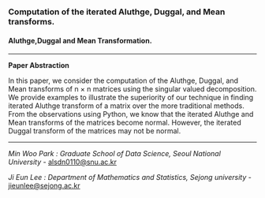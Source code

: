 

### Computation of the iterated Aluthge, Duggal, and Mean transforms.
#### Aluthge,Duggal and Mean Transformation.

---

**Paper Abstraction**

In this paper, we consider the computation of the Aluthge, Duggal, and Mean transforms of n × n matrices using the singular valued decomposition. We provide examples to illustrate the superiority of our technique in finding iterated Aluthge transform of a matrix over the more traditional methods. From the observations using Python, we know that the iterated Aluthge and Mean transforms of the matrices become normal. However, the iterated Duggal transform of the matrices may not be normal.

---

*Min Woo Park : Graduate School of Data Science, Seoul National University* - alsdn0110@snu.ac.kr

*Ji Eun Lee : Department of Mathematics and Statistics, Sejong university* - jieunlee@sejong.ac.kr
